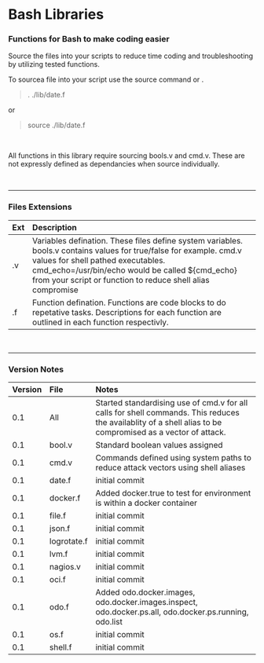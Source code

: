 # **Bash Libraries**

### Functions for Bash to make coding easier

Source the files into your scripts to reduce time coding and troubleshooting by utilizing tested functions.

To sourcea file into your script use the source command or .
>. ./lib/date.f

or 

>source ./lib/date.f

&nbsp;

All functions in this library require sourcing bools.v and cmd.v.  These are not expressly defined as dependancies when source individually.

&nbsp;

---

### Files Extensions
|Ext|Description|
|:---|:-------------|
|.v|Variables defination.  These files define system variables.  bools.v contains values for true/false for example.  cmd.v values for shell pathed executables.  cmd_echo=/usr/bin/echo would be called ${cmd_echo} from your script or function to reduce shell alias compromise|
|.f|Function defination.  Functions are code blocks to do repetative tasks.  Descriptions for each function are outlined in each function respectivly.

&nbsp;

---

### Version Notes
|Version|File|Notes
|:-----|:------------|:--------------------------------------------------------------------------|
|0.1|All|Started standardising use of cmd.v for all calls for shell commands.  This reduces the availablity of a shell alias to be compromised as a vector of attack.|
|0.1|bool.v|Standard boolean values assigned
|0.1|cmd.v|Commands defined using system paths to reduce attack vectors using shell aliases|
|0.1|date.f|initial commit|
|0.1|docker.f|Added docker.true to test for environment is within a docker container|
|0.1|file.f|initial commit|
|0.1|json.f|initial commit|
|0.1|logrotate.f|initial commit|
|0.1|lvm.f|initial commit|
|0.1|nagios.v|initial commit|
|0.1|oci.f|initial commit|
|0.1|odo.f|Added odo.docker.images, odo.docker.images.inspect, odo.docker.ps.all, odo.docker.ps.running, odo.list|
|0.1|os.f|initial commit|
|0.1|shell.f|initial commit|
